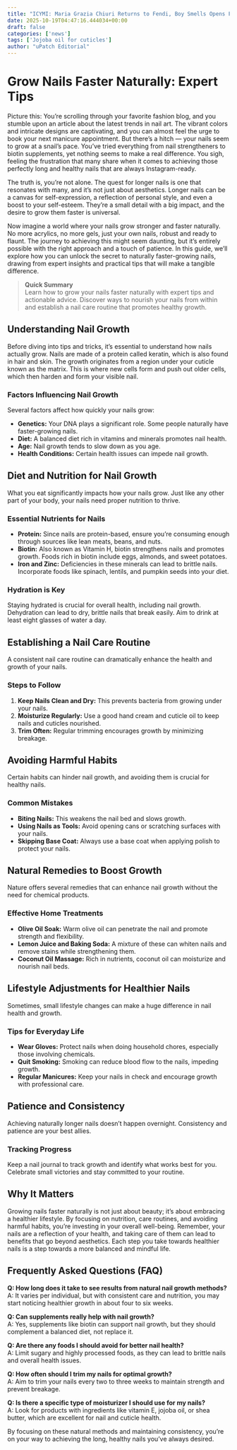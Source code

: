 ```yaml
---
title: "ICYMI: Maria Grazia Chiuri Returns to Fendi, Boy Smells Opens First Flagship Pop-Up & What Brands Get Out of Beauty New York — How to grow nails faster naturally"
date: 2025-10-19T04:47:16.444034+00:00
draft: false
categories: ['news']
tags: ['Jojoba oil for cuticles']
author: "uPatch Editorial"
---
```


# Grow Nails Faster Naturally: Expert Tips

Picture this: You’re scrolling through your favorite fashion blog, and you stumble upon an article about the latest trends in nail art. The vibrant colors and intricate designs are captivating, and you can almost feel the urge to book your next manicure appointment. But there’s a hitch — your nails seem to grow at a snail’s pace. You’ve tried everything from nail strengtheners to biotin supplements, yet nothing seems to make a real difference. You sigh, feeling the frustration that many share when it comes to achieving those perfectly long and healthy nails that are always Instagram-ready.

The truth is, you’re not alone. The quest for longer nails is one that resonates with many, and it’s not just about aesthetics. Longer nails can be a canvas for self-expression, a reflection of personal style, and even a boost to your self-esteem. They’re a small detail with a big impact, and the desire to grow them faster is universal.

Now imagine a world where your nails grow stronger and faster naturally. No more acrylics, no more gels, just your own nails, robust and ready to flaunt. The journey to achieving this might seem daunting, but it’s entirely possible with the right approach and a touch of patience. In this guide, we’ll explore how you can unlock the secret to naturally faster-growing nails, drawing from expert insights and practical tips that will make a tangible difference. 

> **Quick Summary**  
> Learn how to grow your nails faster naturally with expert tips and actionable advice. Discover ways to nourish your nails from within and establish a nail care routine that promotes healthy growth.

## Understanding Nail Growth

Before diving into tips and tricks, it’s essential to understand how nails actually grow. Nails are made of a protein called keratin, which is also found in hair and skin. The growth originates from a region under your cuticle known as the matrix. This is where new cells form and push out older cells, which then harden and form your visible nail.

### Factors Influencing Nail Growth

Several factors affect how quickly your nails grow:
- **Genetics:** Your DNA plays a significant role. Some people naturally have faster-growing nails.
- **Diet:** A balanced diet rich in vitamins and minerals promotes nail health.
- **Age:** Nail growth tends to slow down as you age.
- **Health Conditions:** Certain health issues can impede nail growth.

## Diet and Nutrition for Nail Growth

What you eat significantly impacts how your nails grow. Just like any other part of your body, your nails need proper nutrition to thrive.

### Essential Nutrients for Nails

- **Protein:** Since nails are protein-based, ensure you’re consuming enough through sources like lean meats, beans, and nuts.
- **Biotin:** Also known as Vitamin H, biotin strengthens nails and promotes growth. Foods rich in biotin include eggs, almonds, and sweet potatoes.
- **Iron and Zinc:** Deficiencies in these minerals can lead to brittle nails. Incorporate foods like spinach, lentils, and pumpkin seeds into your diet.

### Hydration is Key

Staying hydrated is crucial for overall health, including nail growth. Dehydration can lead to dry, brittle nails that break easily. Aim to drink at least eight glasses of water a day.

## Establishing a Nail Care Routine

A consistent nail care routine can dramatically enhance the health and growth of your nails.

### Steps to Follow

1. **Keep Nails Clean and Dry:** This prevents bacteria from growing under your nails.
2. **Moisturize Regularly:** Use a good hand cream and cuticle oil to keep nails and cuticles nourished.
3. **Trim Often:** Regular trimming encourages growth by minimizing breakage.

## Avoiding Harmful Habits

Certain habits can hinder nail growth, and avoiding them is crucial for healthy nails.

### Common Mistakes

- **Biting Nails:** This weakens the nail bed and slows growth.
- **Using Nails as Tools:** Avoid opening cans or scratching surfaces with your nails.
- **Skipping Base Coat:** Always use a base coat when applying polish to protect your nails.

## Natural Remedies to Boost Growth

Nature offers several remedies that can enhance nail growth without the need for chemical products.

### Effective Home Treatments

- **Olive Oil Soak:** Warm olive oil can penetrate the nail and promote strength and flexibility.
- **Lemon Juice and Baking Soda:** A mixture of these can whiten nails and remove stains while strengthening them.
- **Coconut Oil Massage:** Rich in nutrients, coconut oil can moisturize and nourish nail beds.

## Lifestyle Adjustments for Healthier Nails

Sometimes, small lifestyle changes can make a huge difference in nail health and growth.

### Tips for Everyday Life

- **Wear Gloves:** Protect nails when doing household chores, especially those involving chemicals.
- **Quit Smoking:** Smoking can reduce blood flow to the nails, impeding growth.
- **Regular Manicures:** Keep your nails in check and encourage growth with professional care.

## Patience and Consistency

Achieving naturally longer nails doesn’t happen overnight. Consistency and patience are your best allies.

### Tracking Progress

Keep a nail journal to track growth and identify what works best for you. Celebrate small victories and stay committed to your routine.

## Why It Matters

Growing nails faster naturally is not just about beauty; it’s about embracing a healthier lifestyle. By focusing on nutrition, care routines, and avoiding harmful habits, you’re investing in your overall well-being. Remember, your nails are a reflection of your health, and taking care of them can lead to benefits that go beyond aesthetics. Each step you take towards healthier nails is a step towards a more balanced and mindful life.

## Frequently Asked Questions (FAQ)

**Q: How long does it take to see results from natural nail growth methods?**  
A: It varies per individual, but with consistent care and nutrition, you may start noticing healthier growth in about four to six weeks.

**Q: Can supplements really help with nail growth?**  
A: Yes, supplements like biotin can support nail growth, but they should complement a balanced diet, not replace it.

**Q: Are there any foods I should avoid for better nail health?**  
A: Limit sugary and highly processed foods, as they can lead to brittle nails and overall health issues.

**Q: How often should I trim my nails for optimal growth?**  
A: Aim to trim your nails every two to three weeks to maintain strength and prevent breakage.

**Q: Is there a specific type of moisturizer I should use for my nails?**  
A: Look for products with ingredients like vitamin E, jojoba oil, or shea butter, which are excellent for nail and cuticle health.

By focusing on these natural methods and maintaining consistency, you’re on your way to achieving the long, healthy nails you’ve always desired.